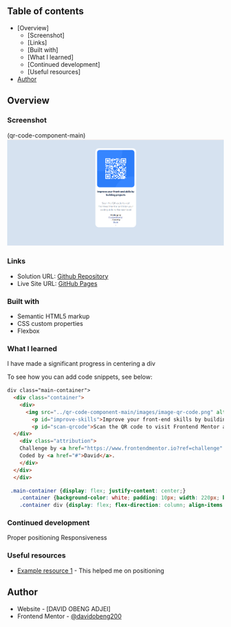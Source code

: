 
## Table of contents

- [Overview]
  - [Screenshot]
  - [Links]
  - [Built with]
  - [What I learned]
  - [Continued development]
  - [Useful resources]
- [Author](#author)


## Overview

### Screenshot

(qr-code-component-main\)
![QR code component Screenshot](Screenshot.png)


### Links

- Solution URL: [Github Repository]([https://your-solution-url.com](https://github.com/davidobeng200/frontendmentorChallenge.git))
- Live Site URL: [GitHub Pages](https://davidobeng200.github.io/frontendmentorChallenge/)



### Built with

- Semantic HTML5 markup
- CSS custom properties
- Flexbox


### What I learned
I have made a significant progress in centering a div

To see how you can add code snippets, see below:

```html
div class="main-container">
  <div class="container">
    <div>
      <img src="../qr-code-component-main/images/image-qr-code.png" alt="QR-code">
        <p id="improve-skills">Improve your front-end skills by building projects</p>
        <p id="scan-qrcode">Scan the QR code to visit Frontend Mentor and take your coding skills to the next level</p>
  </div>
    <div class="attribution">
    Challenge by <a href="https://www.frontendmentor.io?ref=challenge" target="_blank">Frontend Mentor</a>. 
    Coded by <a href="#">David</a>.
    </div>
  </div>
  </div>
```
```css
 .main-container {display: flex; justify-content: center;}
    .container {background-color: white; padding: 10px; width: 220px; border-radius: 20px; position: absolute; top: 50px;}
    .container div {display: flex; flex-direction: column; align-items: center; text-align: center;}
```


### Continued development
Proper positioning
Responsiveness

### Useful resources

- [Example resource 1](www3shcools.com) - This helped me on positioning

## Author

- Website - [DAVID OBENG ADJEI]
- Frontend Mentor - [@davidobeng200](https://www.frontendmentor.io/profile/davidobeng200)

